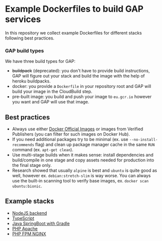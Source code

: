 # Example Dockerfiles to build GAP services

In this repository we collect example Dockerfiles for different stacks following best practices.

### GAP build types

We have three build types for GAP:
* ~~buildpack~~ (deprecated): you don't have to provide build instructions, GAP will figure out your stack and build the image with the help of heroku buildpacks.
* docker: you provide a `Dockerfile` in your repository root and GAP will build your image in the CloudBuild step.
* pre-built image: you build and push your image to `eu.gcr.io` however you want and GAP will use that image.

## Best practices
* Always use either [Docker Official Images](https://docs.docker.com/docker-hub/official_images/) or images from Verified Publishers (you can filter for such images on Docker Hub).
* If you need additional packages try to be minimal (ex. use `--no-install-recommends` flag) and clean up package manager cache in the same `RUN` command (ex. `apt-get clean`).
* Use multi-stage builds when it makes sense: install dependencies and build/compile in one stage and copy assets needed for production into the final stage only.
* Research showed that usually `alpine` is best and `ubuntu` is quite good as well, however ex. `debian:stretch-slim` is way worse. You can always use the built-in scanning tool to verify base images, ex. `docker scan ubuntu:bionic`.

## Example stacks

* [NodeJS backend](nodejs/)
* [TypeScript](typescript/)
* [Java SpringBoot with Gradle](java-gradle/)
* [PHP Apache](php-apache/)
* [PHP FPM NGINX](php-fpm-nginx/)
